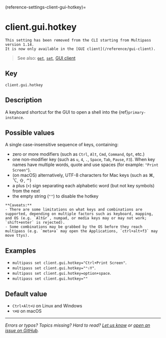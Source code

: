 (reference-settings-client-gui-hotkey)=
# client.gui.hotkey

```{caution}
This setting has been removed from the CLI starting from Multipass version 1.14.
It is now only available in the [GUI client](/reference/gui-client).
```

> See also: [`get`](/reference/command-line-interface/get), [`set`](/reference/command-line-interface/set), [GUI client](/reference/gui-client)

## Key

`client.gui.hotkey`

## Description

A keyboard shortcut for the GUI to open a shell into the {ref}`primary-instance`.

## Possible values

A single case-insensitive sequence of keys, containing:

  * zero or more modifiers (such as `Ctrl`, `Alt`, `Cmd`, `Command`, `Opt`, etc.)
  * one non-modifier key (such as `u`, `4`, `.`, `Space`, `Tab`, `Pause`, `F3`). When key names have multiple words, quote and use spaces (for example: `"Print Screen"`).
  * (on macOS) alternatively, UTF-8 characters for Mac keys (such as ⌘, ⌥, ⇧, ⌃)
  * a plus (`+`) sign separating each alphabetic word (but not key symbols) from the next
  * the empty string (`""`) to disable the hotkey

```{caution}
**Caveats:**
- There are some limitations on what keys and combinations are supported, depending on multiple factors such as keyboard, mapping, and OS (e.g. `AltGr`, numpad, or media keys may or may not work; `shift+enter` is rejected).
- Some combinations may be grabbed by the OS before they reach multipass (e.g. `meta+a` may open the Applications, `ctrl+alt+f3` may move ttys).
```

## Examples

  * `multipass set client.gui.hotkey="Ctrl+Print Screen"`.
  * `multipass set client.gui.hotkey="⌃⇧Y"`.
  * `multipass set client.gui.hotkey=option+space`.
  * `multipass set client.gui.hotkey=""`

## Default value

*  `Ctrl+Alt+U` on Linux and Windows
* `⌥⌘U` on macOS

---

*Errors or typos? Topics missing? Hard to read? <a href="https://docs.google.com/forms/d/e/1FAIpQLSd0XZDU9sbOCiljceh3rO_rkp6vazy2ZsIWgx4gsvl_Sec4Ig/viewform?usp=pp_url&entry.317501128=https://canonical.com/multipass/docs/gui-hotkey" target="_blank">Let us know</a> or <a href="https://github.com/canonical/multipass/issues/new/choose" target="_blank">open an issue on GitHub</a>.*

